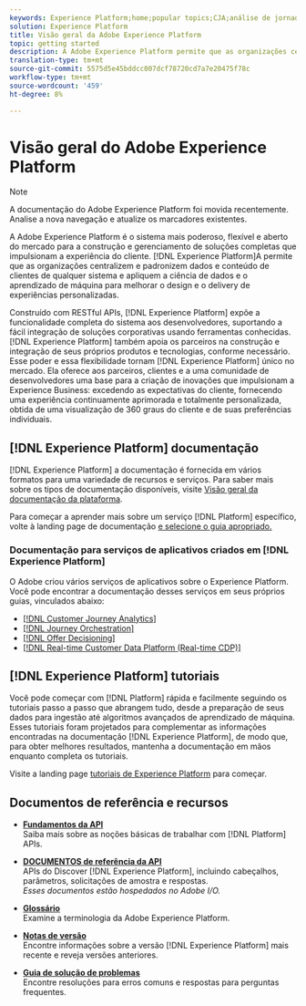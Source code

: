 ```yaml
---
keywords: Experience Platform;home;popular topics;CJA;análise de jornada;análise de jornada do cliente;orquestração de campanha;orquestração;jornada do cliente;jornada;orquestração de jornada;capacidade;região
solution: Experience Platform
title: Visão geral da Adobe Experience Platform
topic: getting started
description: A Adobe Experience Platform permite que as organizações centralizem e padronizem os dados do cliente antes de aplicar a ciência de dados e o aprendizado de máquina para melhorar drasticamente o design e o delivery de experiências ricas e personalizadas.
translation-type: tm+mt
source-git-commit: 5575d5e45bddcc007dcf78720cd7a7e20475f78c
workflow-type: tm+mt
source-wordcount: '459'
ht-degree: 8%

---
```



# Visão geral do Adobe Experience Platform

>[!NOTE]
>
>A documentação do Adobe Experience Platform foi movida recentemente. Analise a nova navegação e atualize os marcadores existentes.

A Adobe Experience Platform é o sistema mais poderoso, flexível e aberto do mercado para a construção e gerenciamento de soluções completas que impulsionam a experiência do cliente. [!DNL Experience Platform]A permite que as organizações centralizem e padronizem dados e conteúdo de clientes de qualquer sistema e apliquem a ciência de dados e o aprendizado de máquina para melhorar o design e o delivery de experiências personalizadas.

Construído com RESTful APIs, [!DNL Experience Platform] expõe a funcionalidade completa do sistema aos desenvolvedores, suportando a fácil integração de soluções corporativas usando ferramentas conhecidas. [!DNL Experience Platform] também apoia os parceiros na construção e integração de seus próprios produtos e tecnologias, conforme necessário. Esse poder e essa flexibilidade tornam [!DNL Experience Platform] único no mercado. Ela oferece aos parceiros, clientes e a uma comunidade de desenvolvedores uma base para a criação de inovações que impulsionam a Experience Business: excedendo as expectativas do cliente, fornecendo uma experiência continuamente aprimorada e totalmente personalizada, obtida de uma visualização de 360 graus do cliente e de suas preferências individuais.

## [!DNL Experience Platform] documentação

[!DNL Experience Platform] a documentação é fornecida em vários formatos para uma variedade de recursos e serviços. Para saber mais sobre os tipos de documentação disponíveis, visite [Visão geral da documentação da plataforma](documentation/overview.md).

Para começar a aprender mais sobre um serviço [!DNL Platform] específico, volte à landing page de documentação [e selecione o guia apropriado.](https://experienceleague.adobe.com/docs/experience-platform.html)

### Documentação para serviços de aplicativos criados em [!DNL Experience Platform]

O Adobe criou vários serviços de aplicativos sobre o Experience Platform. Você pode encontrar a documentação desses serviços em seus próprios guias, vinculados abaixo:

* [[!DNL Customer Journey Analytics]](https://experienceleague.adobe.com/docs/customer-journey-analytics.html)
* [[!DNL Journey Orchestration]](https://experienceleague.adobe.com/docs/journey-orchestration.html)
* [[!DNL Offer Decisioning]](https://experienceleague.adobe.com/docs/offer-decisioning.html)
* [[!DNL Real-time Customer Data Platform (Real-time CDP)]](../rtcdp/overview.md)

## [!DNL Experience Platform] tutoriais

Você pode começar com [!DNL Platform] rápida e facilmente seguindo os tutoriais passo a passo que abrangem tudo, desde a preparação de seus dados para ingestão até algoritmos avançados de aprendizado de máquina. Esses tutoriais foram projetados para complementar as informações encontradas na documentação [!DNL Experience Platform], de modo que, para obter melhores resultados, mantenha a documentação em mãos enquanto completa os tutoriais.

Visite a landing page [tutoriais de Experience Platform](https://www.adobe.com/go/platform-tutorials-home-en) para começar.

## Documentos de referência e recursos

* [**Fundamentos da API**](api-fundamentals.md)\
   Saiba mais sobre as noções básicas de trabalhar com [!DNL Platform] APIs.

* [**DOCUMENTOS de referência da API**](https://www.adobe.com/go/platform-api-reference-en)\
   APIs do Discover [!DNL Experience Platform], incluindo cabeçalhos, parâmetros, solicitações de amostra e respostas.<br/>*Esses documentos estão hospedados no Adobe I/O.*

* [**Glossário**](glossary.md)\
   Examine a terminologia da Adobe Experience Platform.

* [**Notas de versão**](https://www.adobe.com/go/platform-release-notes.en)\
   Encontre informações sobre a versão [!DNL Experience Platform] mais recente e reveja versões anteriores.

* [**Guia de solução de problemas**](troubleshooting.md)\
   Encontre resoluções para erros comuns e respostas para perguntas frequentes.